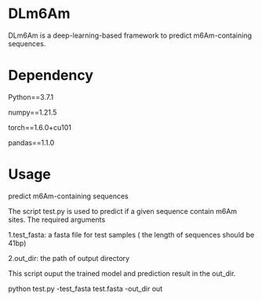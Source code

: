 # DLm6Am
DLm6Am is a deep-learning-based framework to predict m6Am-containing sequences.

# Dependency
Python==3.7.1

numpy==1.21.5

torch==1.6.0+cu101

pandas==1.1.0

# Usage
predict m6Am-containing sequences

The script test.py is used to predict if a given sequence contain m6Am sites. The required arguments

1.test_fasta: a fasta file for test samples ( the length of sequences should be 41bp)

2.out_dir: the path of output directory

This script ouput the trained model and prediction result in the out_dir.

python test.py -test_fasta test.fasta -out_dir out
